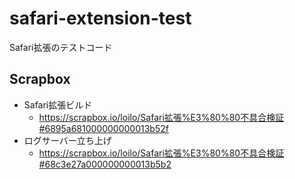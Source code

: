 # safari-extension-test
Safari拡張のテストコード

## Scrapbox
- Safari拡張ビルド
    - https://scrapbox.io/loilo/Safari拡張%E3%80%80不具合検証#6895a681000000000013b52f
- ログサーバー立ち上げ
    - https://scrapbox.io/loilo/Safari拡張%E3%80%80不具合検証#68c3e27a000000000013b5b2